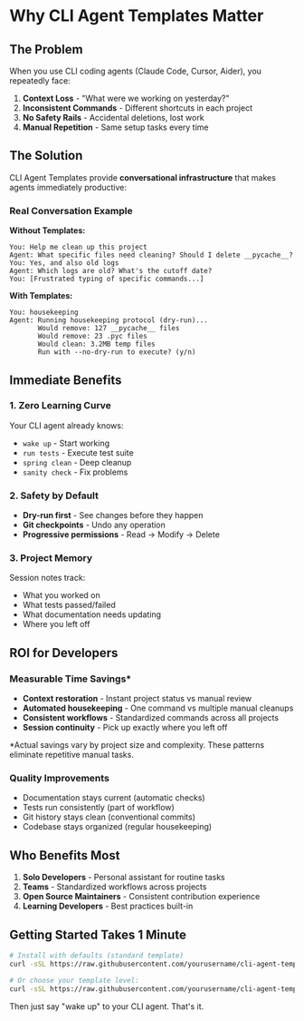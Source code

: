 # Why CLI Agent Templates Matter

## The Problem

When you use CLI coding agents (Claude Code, Cursor, Aider), you repeatedly face:

1. **Context Loss** - "What were we working on yesterday?"
2. **Inconsistent Commands** - Different shortcuts in each project
3. **No Safety Rails** - Accidental deletions, lost work
4. **Manual Repetition** - Same setup tasks every time

## The Solution

CLI Agent Templates provide **conversational infrastructure** that makes agents immediately productive:

### Real Conversation Example

**Without Templates:**
```
You: Help me clean up this project
Agent: What specific files need cleaning? Should I delete __pycache__?
You: Yes, and also old logs
Agent: Which logs are old? What's the cutoff date?
You: [Frustrated typing of specific commands...]
```

**With Templates:**
```
You: housekeeping
Agent: Running housekeeping protocol (dry-run)...
       Would remove: 127 __pycache__ files
       Would remove: 23 .pyc files
       Would clean: 3.2MB temp files
       Run with --no-dry-run to execute? (y/n)
```

## Immediate Benefits

### 1. Zero Learning Curve
Your CLI agent already knows:
- `wake up` - Start working
- `run tests` - Execute test suite
- `spring clean` - Deep cleanup
- `sanity check` - Fix problems

### 2. Safety by Default
- **Dry-run first** - See changes before they happen
- **Git checkpoints** - Undo any operation
- **Progressive permissions** - Read → Modify → Delete

### 3. Project Memory
Session notes track:
- What you worked on
- What tests passed/failed
- What documentation needs updating
- Where you left off

## ROI for Developers

### Measurable Time Savings*
- **Context restoration** - Instant project status vs manual review
- **Automated housekeeping** - One command vs multiple manual cleanups
- **Consistent workflows** - Standardized commands across all projects
- **Session continuity** - Pick up exactly where you left off

*Actual savings vary by project size and complexity. These patterns eliminate repetitive manual tasks.

### Quality Improvements
- Documentation stays current (automatic checks)
- Tests run consistently (part of workflow)
- Git history stays clean (conventional commits)
- Codebase stays organized (regular housekeeping)

## Who Benefits Most

1. **Solo Developers** - Personal assistant for routine tasks
2. **Teams** - Standardized workflows across projects
3. **Open Source Maintainers** - Consistent contribution experience
4. **Learning Developers** - Best practices built-in

## Getting Started Takes 1 Minute

```bash
# Install with defaults (standard template)
curl -sSL https://raw.githubusercontent.com/yourusername/cli-agent-template/main/install.sh | bash

# Or choose your template level:
curl -sSL https://raw.githubusercontent.com/yourusername/cli-agent-template/main/install.sh | bash -s . minimal
```

Then just say "wake up" to your CLI agent. That's it.